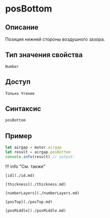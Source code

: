# posBottom

## Описание
Позиция нижней стороны воздушного зазора.

## Тип значения свойства
`Number`

## Доступ
`Только Чтение`

## Синтаксис
```javascript
posBottom
```

## Пример
```javascript linenums="1"
let airgap = motor.airgap
let result = airgap.posBottom
console.info(result) // output:
```

!!! info "См. также"

    [id](./id.md)

    [thickness](./thickness.md)

    [numberLayers](./numberLayers.md)

    [posTop](./posTop.md)

    [posMiddle](./posMiddle.md)
